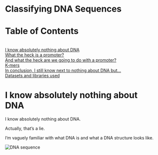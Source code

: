 # Classifying DNA Sequences

# Table of Contents
<a id='table_of_contents'></a><br>
[I know absolutely nothing about DNA](#section_1)<br>
[What the heck is a promoter?](#section_2)<br>
[And what the heck are we going to do with a promoter?](#section_3)<br>
[K-mers](#section_4)<br>
[In conclusion, I still know next to nothing about DNA but...](#section_5)<br>
[Datasets and libraries used](#section_6)<br>

<a id='section_1'></a>
# I know absolutely nothing about DNA

I know absolutely nothing about DNA.

Actually, that’s a lie.

I’m vaguely familiar with what DNA is and what a DNA structure looks like.

![DNA sequence](https://imgur.com/oJR9Vxx.jpg)
